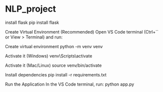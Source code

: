 # NLP_project


install flask 
pip install flask

Create Virtual Environment (Recommended)
Open VS Code terminal (Ctrl+``  or View > Terminal) and run:

 Create virtual environment
python -m venv venv

Activate it (Windows)
venv\Scripts\activate


 Activate it (Mac/Linux)
source venv/bin/activate

 Install dependencies
pip install -r requirements.txt

 Run the Application
In the VS Code terminal, run:
python app.py
